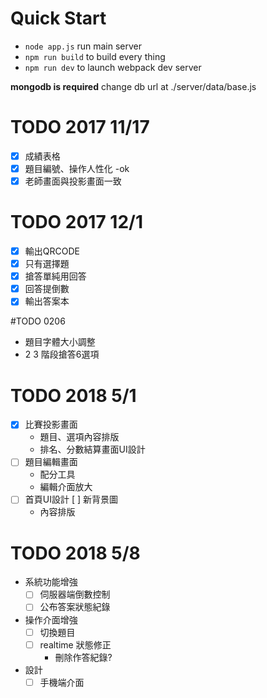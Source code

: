# Quick Start
* `node app.js` run main server
* `npm run build` to build every thing
* `npm run dev` to launch webpack dev server

**mongodb is required**
change db url at ./server/data/base.js

# TODO 2017 11/17
- [x] 成績表格
- [x] 題目編號、操作人性化    -ok
- [x] 老師畫面與投影畫面一致

# TODO 2017 12/1
- [x] 輸出QRCODE
- [x] 只有選擇題
- [x] 搶答單純用回答
- [x] 回答提倒數
- [x] 輸出答案本

#TODO 0206
* 題目字體大小調整
* 2 3 階段搶答6選項

# TODO 2018 5/1
- [x] 比賽投影畫面
    - 題目、選項內容排版
    - 排名、分數結算畫面UI設計
- [ ] 題目編輯畫面
    - 配分工具
    - 編輯介面放大
- [ ] 首頁UI設計
    [ ] 新背景圖
    - 內容排版

# TODO 2018 5/8
- 系統功能增強
    - [ ] 伺服器端倒數控制
    - [ ] 公布答案狀態紀錄
- 操作介面增強
    - [ ] 切換題目
    - [ ] realtime 狀態修正
        - 刪除作答紀錄?
- 設計
    - [ ] 手機端介面